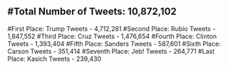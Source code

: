 #Total Number of Tweets: 10,872,102 
---
#First Place: Trump Tweets - 4,712,281
#Second Place: Rubio Tweets - 1,847,552
#Third Place: Cruz Tweets - 1,476,654
#Fourth Place: Clinton Tweets - 1,393,404
#Fifth Place: Sanders Tweets - 587,601
#Sixth Place: Carson Tweets - 351,414
#Seventh Place: Jeb! Tweets - 264,771
#Last Place: Kasich Tweets - 239,430
